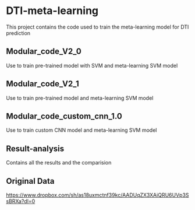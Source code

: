# DTI-meta-learning
This project contains the code used to train the meta-learning model for DTI prediction

## Modular_code_V2_0
Use to train pre-trained model with SVM and meta-learning SVM model

## Modular_code_V2_1
Use to train pre-trained model and meta-learning SVM model

## Modular_code_custom_cnn_1.0
Use to train custom CNN model and meta-learning SVM model


## Result-analysis
Contains all the results and the comparision 

## Original Data
https://www.dropbox.com/sh/as18uxmctnf39kc/AADUqZX3XAiQRU6UVp3SsBRXa?dl=0


